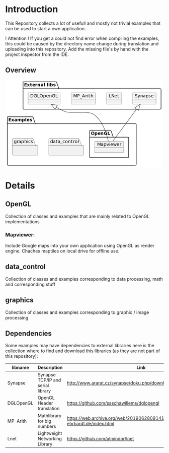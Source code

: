 # Introduction
This Repository collects a lot of usefull and mostly not trivial examples that can be used to start a own application.

! Attention !
If you get a could not find error when compiling the examples, this could be caused by the directory name change during translation and uploading into this repository. Add the missing file's by hand with the project inspector from the IDE.

## Overview
![](Overview.png)

# Details


## OpenGL

Collection of classes and examples that are mainly related to OpenGL implementations

### Mapviewer:

Include Google maps into your own application using OpenGL as render engine. Chaches maptiles on local drive for offline use.

## data_control

Collection of classes and examples corresponding to data processing, math and corresponding stuff

## graphics

Collection of classes and examples corresponding to graphic / image processing


## Dependencies
Some examples may have dependencies to external libraries here is the collection where to find and download this libraries (as they are not part of this repository):

| libname | Description | Link |
|---|---|---|
| Synapse | Synapse TCP/IP and serial library | http://www.ararat.cz/synapse/doku.php/download |
| DGLOpenGL | OpenGL Header translation | https://github.com/saschawillems/dglopengl |
| MP-Arith | Mathlibrary for big numbers | https://web.archive.org/web/20190628091417/http://www.wolfgang-ehrhardt.de/index.html |
| Lnet | Lightweight Networking Library | https://github.com/almindor/lnet |

